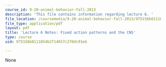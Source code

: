 ```yaml
---
course_id: 9-20-animal-behavior-fall-2013
description: 'This file contains information regarding lecture 6. '
file_location: /coursemedia/9-20-animal-behavior-fall-2013/975156b8111854b2f14657c2f0dc91eb_MIT9_20F13_Lec6.pdf
file_type: application/pdf
layout: pdf
title: 'Lecture 6 Notes: Fixed action patterns and the CNS'
type: course
uid: 975156b8111854b2f14657c2f0dc91eb

---
```

None